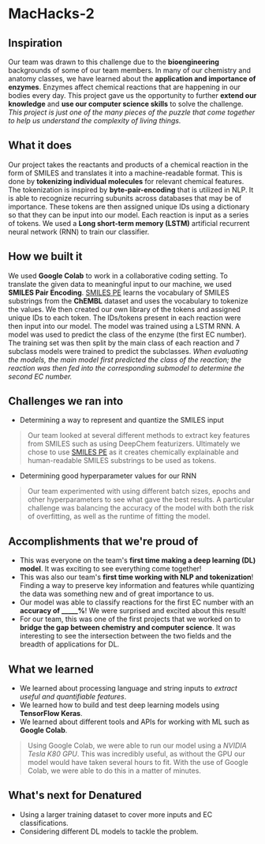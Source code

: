 # MacHacks-2

## Inspiration
Our team was drawn to this challenge due to the **bioengineering** backgrounds of some of our team members. In many of our chemistry and anatomy classes, we have learned about the **application and importance of enzymes**. Enzymes affect chemical reactions that are happening in our bodies every day. This project gave us the opportunity to further **extend our knowledge** and **use our computer science skills** to solve the challenge.  _This project is just one of the many pieces of the puzzle that come together to help us understand the complexity of living things._

## What it does
Our project takes the reactants and products of a chemical reaction in the form of SMILES and translates it into a machine-readable format. This is done by **tokenizing individual molecules** for relevant chemical features. The tokenization is inspired by **byte-pair-encoding** that is utilized in NLP. It is able to recognize recurring subunits across databases that may be of importance. These tokens are then assigned unique IDs using a dictionary so that they can be input into our model. Each reaction is input as a series of tokens. We used a **Long short-term memory (LSTM)** artificial recurrent neural network (RNN) to train our classifier. 

## How we built it
We used **Google Colab** to work in a collaborative coding setting. To translate the given data to meaningful input to our machine, we used **SMILES Pair Encoding**. [SMILES PE](https://github.com/XinhaoLi74/SmilesPE) learns the vocabulary of SMILES substrings from the **ChEMBL** dataset and uses the vocabulary to tokenize the values. We then created our own library of the tokens and assigned unique IDs to each token. The IDs/tokens present in each reaction were then input into our model. The model was trained using a LSTM RNN. A model was used to predict the class of the enzyme (the first EC number). The training set was then split by the main class of each reaction and 7 subclass models were trained to predict the subclasses. _When evaluating the models, the main model first predicted the class of the reaction; the reaction was then fed into the corresponding submodel to determine the second EC number._

## Challenges we ran into
- Determining a way to represent and quantize the SMILES input 

> Our team looked at several different methods to extract key features from SMILES such as using DeepChem featurizers. Ultimately we chose to use [SMILES PE](https://chemrxiv.org/engage/chemrxiv/article-details/60c74b76ee301cd51cc79e82) as it creates chemically explainable and human-readable SMILES substrings to be used as tokens. 

- Determining good hyperparameter values for our RNN

> Our team experimented with using different batch sizes, epochs and other hyperparameters to see what gave the best results. A particular challenge was balancing the accuracy of the model with both the risk of overfitting, as well as the runtime of fitting the model.

## Accomplishments that we're proud of
- This was everyone on the team's **first time making a deep learning (DL) model**. It was exciting to see everything come together!
- This was also our team's **first time working with NLP and tokenization**! Finding a way to preserve key information and features while quantizing the data was something new and of great importance to us.
- Our model was able to classify reactions for the first EC number with an **accuracy of _____%**! We were surprised and excited about this result! 
- For our team, this was one of the first projects that we worked on to **bridge the gap between chemistry and computer science**. It was interesting to see the intersection between the two fields and the breadth of applications for DL. 

## What we learned
- We learned about processing language and string inputs to _extract useful and quantifiable features_.
- We learned how to build and test deep learning models using **TensorFlow Keras**. 
- We learned about different tools and APIs for working with ML such as **Google Colab**.

> Using Google Colab, we were able to run our model using a _NVIDIA Tesla K80 GPU_. This was incredibly useful, as without the GPU our model would have taken several hours to fit. With the use of Google Colab, we were able to do this in a matter of minutes. 

## What's next for Denatured
- Using a larger training dataset to cover more inputs and EC classifications.
- Considering different DL models to tackle the problem. 
